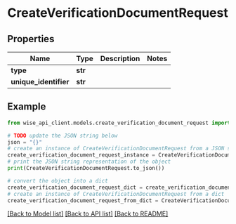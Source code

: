 # CreateVerificationDocumentRequest


## Properties

Name | Type | Description | Notes
------------ | ------------- | ------------- | -------------
**type** | **str** |  | 
**unique_identifier** | **str** |  | 

## Example

```python
from wise_api_client.models.create_verification_document_request import CreateVerificationDocumentRequest

# TODO update the JSON string below
json = "{}"
# create an instance of CreateVerificationDocumentRequest from a JSON string
create_verification_document_request_instance = CreateVerificationDocumentRequest.from_json(json)
# print the JSON string representation of the object
print(CreateVerificationDocumentRequest.to_json())

# convert the object into a dict
create_verification_document_request_dict = create_verification_document_request_instance.to_dict()
# create an instance of CreateVerificationDocumentRequest from a dict
create_verification_document_request_from_dict = CreateVerificationDocumentRequest.from_dict(create_verification_document_request_dict)
```
[[Back to Model list]](../README.md#documentation-for-models) [[Back to API list]](../README.md#documentation-for-api-endpoints) [[Back to README]](../README.md)


